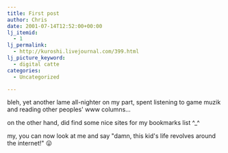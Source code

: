 ```yaml
---
title: First post
author: Chris
date: 2001-07-14T12:52:00+00:00
lj_itemid:
  - 1
lj_permalink:
  - http://kuroshi.livejournal.com/399.html
lj_picture_keyword:
  - digital catte
categories:
  - Uncategorized

---
```

bleh, yet another lame all-nighter on my part, spent listening to game muzik and reading other peoples' www columns&#8230;

on the other hand, did find some nice sites for my bookmarks list ^_^

my, you can now look at me and say "damn, this kid's life revolves around the internet!" 😛

